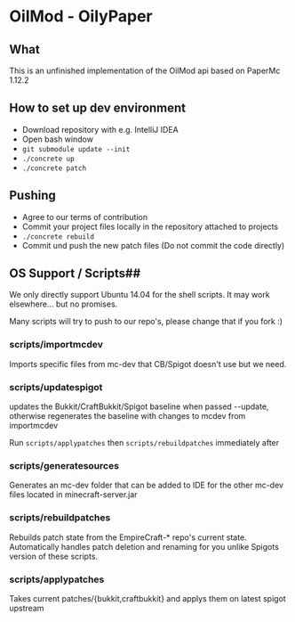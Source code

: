 # OilMod - OilyPaper #
## What ##
This is an unfinished implementation of the OilMod api based on PaperMc 1.12.2

## How to set up dev environment ##
- Download repository with e.g. IntelliJ IDEA
- Open bash window
- `git submodule update --init`
- `./concrete up`
- `./concrete patch`

## Pushing ##
- Agree to our terms of contribution
- Commit your project files locally in the repository attached to projects
- `./concrete rebuild`
- Commit und push the new patch files (Do not commit the code directly)


## OS Support / Scripts##
We only directly support Ubuntu 14.04 for the shell scripts. It may work elsewhere... but no promises.

Many scripts will try to push to our repo's, please change that if you fork :)

### scripts/importmcdev ###
Imports specific files from mc-dev that CB/Spigot doesn't use but we need.

### scripts/updatespigot ###
updates the Bukkit/CraftBukkit/Spigot baseline when passed --update, otherwise regenerates the baseline with changes
to mcdev from importmcdev

Run `scripts/applypatches` then `scripts/rebuildpatches` immediately after

### scripts/generatesources ###
Generates an mc-dev folder that can be added to IDE for the other mc-dev files located in minecraft-server.jar

### scripts/rebuildpatches ###
Rebuilds patch state from the EmpireCraft-* repo's current state. Automatically handles patch deletion and renaming
for you unlike Spigots version of these scripts.

### scripts/applypatches ###
Takes current patches/{bukkit,craftbukkit} and applys them on latest spigot upstream
